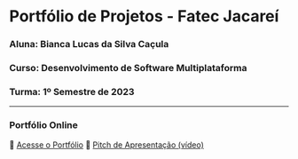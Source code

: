 # Portfólio de Projetos - Fatec Jacareí
### Aluna: Bianca Lucas da Silva Caçula
### Curso: Desenvolvimento de Software Multiplataforma
### Turma: 1º Semestre de 2023

---

### Portfólio Online  
🔗 [Acesse o Portfólio](https://fatec-jacarei-dsm-portfolio.github.io/ra2581392313002/)
🎤 [Pitch de Apresentação (vídeo)](https://youtu.be/mpbd6a5BLug)
